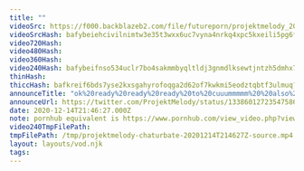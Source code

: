 ```yaml
---
title: ""
videoSrc: https://f000.backblazeb2.com/file/futureporn/projektmelody_2020-12-14_21-44-24.mkv
videoSrcHash: bafybeiehcivilnimtw3e35t3wxx6uc7vyna4nrkq4xpc5kxeili5pg6fmi?filename=projektmelody-chaturbate-20201214T214627Z-source.mp4
video720Hash: 
video480Hash: 
video360Hash: 
video240Hash: bafybeifnso534uclr7bo4sakmmbyqltldj3gnmdlksewtjntzh5dmhx7pq?filename=projektmelody-chaturbate-20201214T214627Z-240p.mp4
thinHash: 
thiccHash: bafkreif6bds7yse2kxsgahyrofoqga2d62of7kwkmi5eodztqbtf3ulmuq?filename=20201214T214627Z-thicc.jpg
announceTitle: "ok%20ready%20ready%20ready%20to%20cuuummmmm%20%20also%2C%20here%27s%20a%20cute%20png%2C%20don%27t%20be%20too%20weird%20lol%20%3E.%3C"
announceUrl: https://twitter.com/ProjektMelody/status/1338601272354758656
date: 2020-12-14T21:46:27.000Z
note: pornhub equivalent is https://www.pornhub.com/view_video.php?viewkey=ph5fe50fdd7d6c2
video240TmpFilePath: 
tmpFilePath: /tmp/projektmelody-chaturbate-20201214T214627Z-source.mp4
layout: layouts/vod.njk
tags:
---
```


